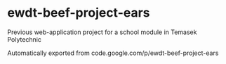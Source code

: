# ewdt-beef-project-ears

Previous web-application project for a school module in Temasek Polytechnic

Automatically exported from code.google.com/p/ewdt-beef-project-ears
